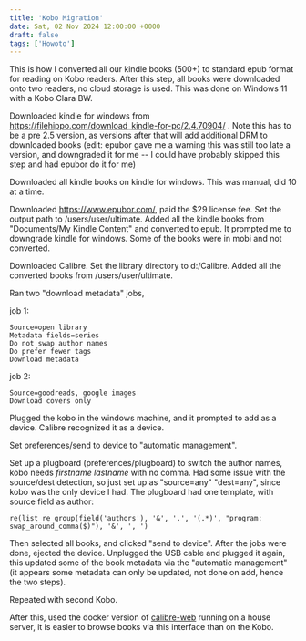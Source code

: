 ```yaml
---
title: 'Kobo Migration'
date: Sat, 02 Nov 2024 12:00:00 +0000
draft: false
tags: ['Howoto']
---
```

This is how I converted all our kindle books (500+) to standard epub format for reading on Kobo readers. After this step, all books were downloaded onto two readers, no cloud storage is used. This was done on Windows 11 with a Kobo Clara BW.

Downloaded kindle for windows from https://filehippo.com/download_kindle-for-pc/2.4.70904/ . Note this has to be a pre 2.5 version, as versions after that  will add additional DRM to downloaded books (edit: epubor gave me a warning this was still too late a version, and downgraded it for me -- I could have probably skipped this step and had epubor do it for me)

Downloaded all kindle books on kindle for windows. This was manual, did 10 at a time. 

Downloaded https://www.epubor.com/, paid the $29 license fee. Set the output path to /users/user/ultimate. Added all the kindle books from "Documents/My Kindle Content" and converted to epub. It prompted me to downgrade kindle for windows. Some of the books were in mobi and not converted.

Downloaded Calibre. Set the library directory to d:/Calibre. Added all the converted books from /users/user/ultimate. 

Ran two "download metadata" jobs, 

job 1:
```
Source=open library
Metadata fields=series
Do not swap author names 
Do prefer fewer tags
Download metadata
```

job 2:
```
Source=goodreads, google images
Download covers only
```

Plugged the kobo in the windows machine, and it prompted to add as a device. Calibre recognized it as a device.

Set preferences/send to device to "automatic management". 

Set up a plugboard (preferences/plugboard) to switch the author names, kobo needs *firstname* *lastname* with no comma. Had some issue with the source/dest detection, so just set up as "source=any" "dest=any", since kobo was the only device I had. The plugboard had one template, with source field as author:


```
re(list_re_group(field('authors'), '&', '.', '(.*)', "program: swap_around_comma($)"), '&', ', ')
```

Then selected all books, and clicked "send to device". After the jobs were done, ejected the device. Unplugged the USB cable and plugged it again, this updated some of the book metadata via the "automatic management" (it appears some metadata can only be updated, not done on add, hence the two steps). 

Repeated with second Kobo. 

After this, used the docker version of [calibre-web](https://github.com/linuxserver/docker-calibre-web) running on a house server, it is easier to browse books via this interface than on the Kobo. 

